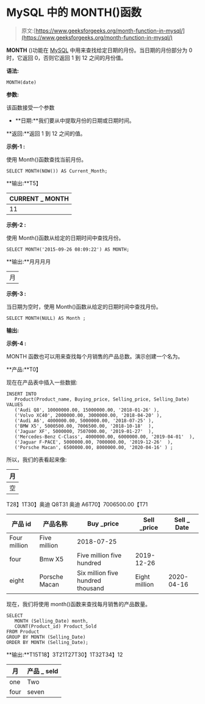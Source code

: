 # MySQL 中的 MONTH()函数

> 原文:[https://www.geeksforgeeks.org/month-function-in-mysql/](https://www.geeksforgeeks.org/month-function-in-mysql/)

**MONTH** ()功能在 [MySQL](https://www.geeksforgeeks.org/sql-tutorial/) 中用来查找给定日期的月份。当日期的月份部分为 0 时，它返回 0，否则它返回 1 到 12 之间的月份值。

**语法:**

```
MONTH(date)
```

**参数:**

该函数接受一个参数

*   **日期:**我们要从中提取月份的日期或日期时间。

**返回:**返回 1 到 12 之间的值。

**示例-1 :**

使用 Month()函数查找当前月份。

```
SELECT MONTH(NOW()) AS Current_Month;
```

**输出:**T5】

| CURRENT _ MONTH |
| --- |
| 11 |

**示例-2 :**

使用 Month()函数从给定的日期时间中查找月份。

```
SELECT MONTH('2015-09-26 08:09:22') AS MONTH;
```

**输出:**月月月月

|  |
| --- |
| 月 |

**示例-3 :**

当日期为空时，使用 Month()函数从给定的日期时间中查找月份。

```
SELECT MONTH(NULL) AS Month ;
```

**输出:**

**示例-4 :**

MONTH 函数也可以用来查找每个月销售的产品总数。演示创建一个名为。

**产品:**T0】

现在在产品表中插入一些数据:

```
INSERT INTO  
   Product(Product_name, Buying_price, Selling_price, Selling_Date)
VALUES
   ('Audi Q8', 10000000.00, 15000000.00, '2018-01-26' ),
   ('Volvo XC40', 2000000.00, 3000000.00, '2018-04-20' ),
   ('Audi A6', 4000000.00, 5000000.00, '2018-07-25' ),
   ('BMW X5', 5000500.00, 7006500.00, '2018-10-18'  ),
   ('Jaguar XF', 5000000, 7507000.00, '2019-01-27'  ),
   ('Mercedes-Benz C-Class', 4000000.00, 6000000.00, '2019-04-01'  ),
   ('Jaguar F-PACE', 5000000.00, 7000000.00, '2019-12-26'  ),
   ('Porsche Macan', 6500000.00, 8000000.00, '2020-04-16' ) ;
```

所以，我们的表看起来像:

| 月 |
| --- |
| 空 |

T28】1T30】奥迪 Q8T31 奥迪 A6T70】7006500.00【T71

| 产品 id | 产品名称 | Buy _price | Sell _price | Sell _ Date |
| --- | --- | --- | --- | --- |
| Four million | Five million | 2018-07-25 |
| four | Bmw X5 | Five million five hundred | 2019-12-26 |
| eight | Porsche Macan | Six million five hundred thousand | Eight million | 2020-04-16 |

现在，我们将使用 month()函数来查找每月销售的产品数量。

```
SELECT  
   MONTH (Selling_Date) month,  
   COUNT(Product_id) Product_Sold
FROM Product
GROUP BY MONTH (Selling_Date)
ORDER BY MONTH (Selling_Date);
```

**输出:**T15T18】3T21T27T30】1T32T34】12

| 月 | 产品 _ seld |
| --- | --- |
| one | Two |
| four | seven | one | Ten |